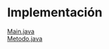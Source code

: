 <h1>Implementación</h1>

<a href="https://github.com/22030130/Numerical-Methods-/blob/Lagrange/src/Paquete01/Main.java">Main.java</a></br>
<a href="https://github.com/22030130/Numerical-Methods-/blob/Lagrange/src/Paquete01/Metodo.java">Metodo.java</a>
